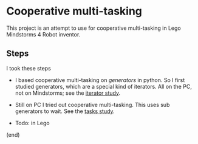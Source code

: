# Cooperative multi-tasking

This project is an attempt to use for cooperative multi-tasking in Lego Mindstorms 4 Robot inventor.

## Steps

I took these steps

 - I based cooperative multi-tasking on _generators_ in python.
   So I first studied generators, which are a special kind of iterators.
   All on the PC, not on Mindstorms; see the [iterator study](iteratorstudy).
 
 - Still on PC I tried out cooperative multi-tasking.
   This uses sub generators to wait.
   See the [tasks study](tasksstudy).
 
 - Todo: in Lego

(end)

